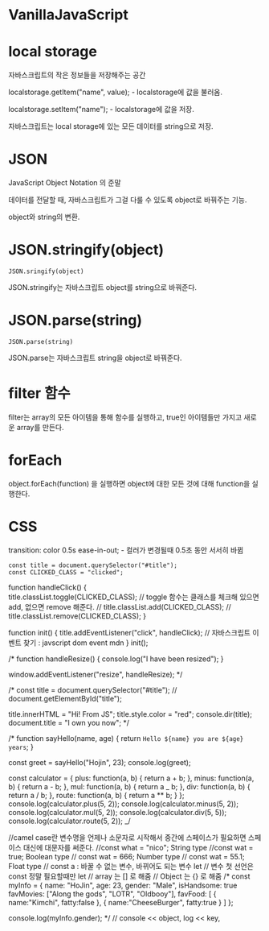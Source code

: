 # VanillaJavaScript

# local storage

자바스크립트의 작은 정보들을 저장해주는 공간

localstorage.getItem("name", value); - localstorage에 값을 불러옴.

localstorage.setItem("name"); - localstorage에 값을 저장.

자바스크립트는 local storage에 있는 모든 데이터를 string으로 저장.

# JSON

JavaScript Object Notation 의 준말

데이터를 전달할 때, 자바스크립트가 그걸 다룰 수 있도록 object로 바꿔주는 기능.

object와 string의 변환.

# JSON.stringify(object)

    JSON.sringify(object)

JSON.stringify는 자바스크립트 object를 string으로 바꿔준다.

# JSON.parse(string)

    JSON.parse(string)

JSON.parse는 자바스크립트 string을 object로 바꿔준다.

# filter 함수

filter는 array의 모든 아이템을 통해 함수를 실행하고, true인 아이템들만 가지고 새로운 array를 만든다.

# forEach

object.forEach(function) 을 실행하면 object에 대한 모든 것에 대해 function을 실행한다.

# CSS

transition: color 0.5s ease-in-out; - 컬러가 변경될때 0.5초 동안 서서히 바뀜

    const title = document.querySelector("#title");
    const CLICKED_CLASS = "clicked";

function handleClick() {  
title.classList.toggle(CLICKED_CLASS); // toggle 함수는 클래스를 체크해 있으면 add, 없으면 remove 해준다.
// title.classList.add(CLICKED_CLASS);
// title.classList.remove(CLICKED_CLASS);
}

function init() {
title.addEventListener("click", handleClick); // 자바스크립트 이벤트 찾기 : javscript dom event mdn
}
init();

/\* function handleResize() {
console.log("I have been resized");
}

window.addEventListener("resize", handleResize); \*/

/\* const title = document.querySelector("#title"); // document.getElementById("title");

title.innerHTML = "Hi! From JS";
title.style.color = "red";
console.dir(title);
document.title = "I own you now"; \*/

/\* function sayHello(name, age) {
return `Hello ${name} you are ${age} years`;
}

const greet = sayHello("Hojin", 23);
console.log(greet);

const calculator = {
plus: function(a, b) {
return a + b;
},
minus: function(a, b) {
return a - b;
},
mul: function(a, b) {
return a _ b;
},
div: function(a, b) {
return a / b;
},
route: function(a, b) {
return a \*\* b;
}
};
console.log(calculator.plus(5, 2));
console.log(calculator.minus(5, 2));
console.log(calculator.mul(5, 2));
console.log(calculator.div(5, 5));
console.log(calculator.route(5, 2)); _/

//camel case란 변수명을 언제나 소문자로 시작해서 중간에 스페이스가 필요하면 스페이스 대신에 대문자를 써준다.
//const what = "nico"; String type
//const wat = true; Boolean type
// const wat = 666; Number type
// const wat = 55.1; Float type
// const a : 바꿀 수 없는 변수, 바뀌어도 되는 변수 let
// 변수 첫 선언은 const 정말 필요할때만 let
// array 는 [] 로 해줌
// Object 는 {} 로 해줌
/\* const myInfo = {
name: "HoJin",
age: 23,
gender: "Male",
isHandsome: true
favMovies: ["Along the gods", "LOTR", "Oldbooy"],
favFood: [
{
name:"Kimchi",
fatty:false
},
{
name:"CheeseBurger",
fatty:true
}
]
};

console.log(myInfo.gender); \*/
// console << object, log << key,
